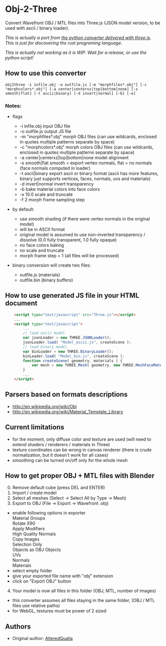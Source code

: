 # Obj-2-Three

Convert Wavefront OBJ / MTL files into Three.js
(JSON model version, to be used with ascii / binary loader).

_This is actually a port from [the python converter delivered with three.js](https://github.com/mrdoob/three.js/blob/master/utils/converters/obj/convert_obj_three.py)._
_This is just for discovering the rust programing language._

_This is actually *not working* as it is WIP. Wait for a release, or use the python script!_

## How to use this converter

```
obj2three -i infile.obj -o outfile.js [-m "morphfiles*.obj"] [-c "morphcolors*.obj"] [-a center|centerxz|top|bottom|none] [-s smooth|flat] [-t ascii|binary] [-d invert|normal] [-b] [-e]  
```

### Notes:  

* flags
  - -i infile.obj			input OBJ file  
  - -o outfile.js			output JS file 
  - -m "morphfiles*.obj"	morph OBJ files (can use wildcards, enclosed in quotes multiple patterns separate by space)  
  - -c "morphcolors*.obj"	morph colors OBJ files (can use wildcards, enclosed in quotes multiple patterns separate by space)  
  - -a center|centerxz|top|bottom|none model alignment  
  - -s smooth|flat			smooth = export vertex normals, flat = no normals (face normals computed in loader)  
  - -t ascii|binary			export ascii or binary format (ascii has more features, binary just supports vertices, faces, normals, uvs and materials)  
  - -d invert|normal		invert transparency  
  - -b						bake material colors into face colors  
  - -x 10.0                 scale and truncate  
  - -f 2                    morph frame sampling step  
  
* by default:  
  - use smooth shading (if there were vertex normals in the original model)  
  - will be in ASCII format  
  - original model is assumed to use non-inverted transparency / dissolve (0.0 fully transparent, 1.0 fully opaque)  
  - no face colors baking
  - no scale and truncate
  - morph frame step = 1 (all files will be processed)

* binary conversion will create two files:
  - outfile.js  (materials)
  - outfile.bin (binary buffers)
  

## How to use generated JS file in your HTML document

```html
    <script type="text/javascript" src="Three.js"></script>
    ...
    <script type="text/javascript">
        ...
        // load ascii model
        var jsonLoader = new THREE.JSONLoader();
        jsonLoader.load( "Model_ascii.js", createScene );
        // load binary model
        var binLoader = new THREE.BinaryLoader();
        binLoader.load( "Model_bin.js", createScene );
        function createScene( geometry, materials ) {
            var mesh = new THREE.Mesh( geometry, new THREE.MeshFaceMaterial( materials ) );
        }
        ...
    </script>
```

## Parsers based on formats descriptions

- http://en.wikipedia.org/wiki/Obj
- http://en.wikipedia.org/wiki/Material_Template_Library
    

## Current limitations

* for the moment, only diffuse color and texture are used
  (will need to extend shaders / renderers / materials in Three)
* texture coordinates can be wrong in canvas renderer
  (there is crude normalization, but it doesn't
  work for all cases)
* smoothing can be turned on/off only for the whole mesh


## How to get proper OBJ + MTL files with Blender

0. Remove default cube (press DEL and ENTER)
1. Import / create model
2. Select all meshes (Select -> Select All by Type -> Mesh)
3. Export to OBJ (File -> Export -> Wavefront .obj)
  - enable following options in exporter  
    Material Groups  
    Rotate X90  
    Apply Modifiers  
    High Quality Normals  
    Copy Images  
    Selection Only  
    Objects as OBJ Objects  
    UVs  
    Normals  
    Materials  
  - select empty folder  
  - give your exported file name with "obj" extension
  - click on "Export OBJ" button
4. Your model is now all files in this folder (OBJ, MTL, number of images)
  - this converter assumes all files staying in the same folder,
    (OBJ / MTL files use relative paths)
  - for WebGL, textures must be power of 2 sized


## Authors

- Original author: [AlteredQualia](http://alteredqualia.com)
